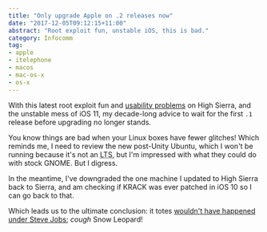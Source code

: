 ```yaml
---
title: "Only upgrade Apple on .2 releases now"
date: "2017-12-05T09:12:15+11:00"
abstract: "Root exploit fun, unstable iOS, this is bad."
category: Infocomm
tag:
- apple
- itelephone
- macos
- mac-os-x
- os-x
---
```

With this latest root exploit fun and [usability problems] on High Sierra, and the unstable mess of iOS 11, my decade-long advice to wait for the first `.1` release before upgrading no longer stands.

You know things are bad when your Linux boxes have fewer glitches! Which reminds me, I need to review the new post-Unity Ubuntu, which I won't be running because it's not an <abbr title="long term support release">LTS</abbr>, but I'm impressed with what they could do with stock GNOME. But I digress.

In the meantime, I've downgraded the one machine I updated to High Sierra back to Sierra, and am checking if KRACK was ever patched in iOS 10 so I can go back to that.

Which leads us to the ultimate conclusion: it totes [wouldn't have happened under Steve Jobs]; *cough* Snow Leopard!

[usability problems]: https://rubenerd.com/high-sierra-ui-bugs/
[Wouldn't have happened under Steve Jobs]: https://rubenerd.com/but-steve-jobs-wouldnt-have-done-it/


